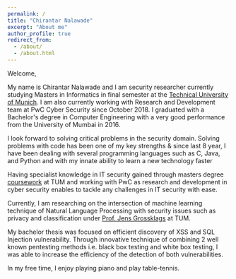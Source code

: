 ```yaml
---
permalink: /
title: "Chirantar Nalawade"
excerpt: "About me"
author_profile: true
redirect_from: 
  - /about/
  - /about.html
---
```

Welcome,

My name is Chirantar Nalawade and I am security researcher currently studying Masters in Informatics in final semester at the [Technical University of Munich](https://www.in.tum.de/en/research). I am also currently working with Research and Development team at PwC Cyber Security since October 2018. I graduated with a Bachelor's degree in Computer Engineering with a very good performance from the University of Mumbai in 2016. 

I look forward to solving critical problems in the security domain. Solving problems with code has been one of my key strengths & since last 8 year, I have been dealing with several programming languages such as C, Java, and Python and with my innate ability to learn a new technology faster
 
Having specialist knowledge in IT security gained through masters degree [coursework](https://www.in.tum.de/en/current-students/masters-programs/informatics/elective-modules/fpo-2007-and-fpsos-since-2012/) at TUM and working with PwC as research and development in cyber security enables to tackle any challenges in IT security with ease.

Currently, I am researching on the intersection of machine learning technique of Natural Language Processing with security issues such as privacy and classification under [Prof. Jens Grossklags](https://www.in.tum.de/cybertrust/home/) at TUM.
 
My bachelor thesis was focused on efficient discovery of XSS and SQL Injection vulnerability. Through innovative technique of combining 2 well known pentesting methods i.e. black box testing and white box testing, I was able to increase the efficiency of the detection of both vulnerabilities.

In my free time, I enjoy playing piano and play table-tennis.
